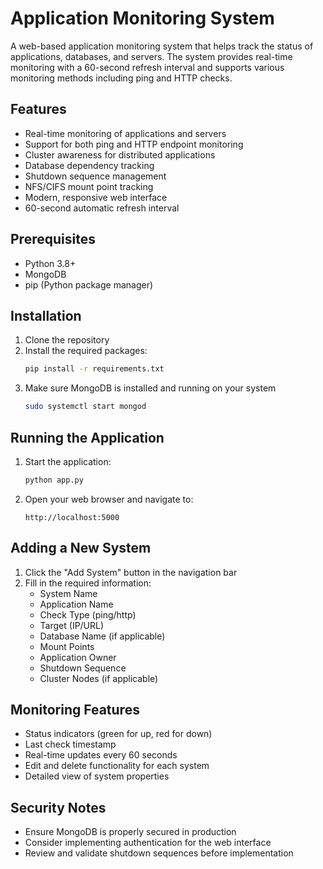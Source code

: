 # Application Monitoring System

A web-based application monitoring system that helps track the status of applications, databases, and servers. The system provides real-time monitoring with a 60-second refresh interval and supports various monitoring methods including ping and HTTP checks.

## Features

- Real-time monitoring of applications and servers
- Support for both ping and HTTP endpoint monitoring
- Cluster awareness for distributed applications
- Database dependency tracking
- Shutdown sequence management
- NFS/CIFS mount point tracking
- Modern, responsive web interface
- 60-second automatic refresh interval

## Prerequisites

- Python 3.8+
- MongoDB
- pip (Python package manager)

## Installation

1. Clone the repository
2. Install the required packages:
   ```bash
   pip install -r requirements.txt
   ```
3. Make sure MongoDB is installed and running on your system
   ```bash
   sudo systemctl start mongod
   ```

## Running the Application

1. Start the application:
   ```bash
   python app.py
   ```
2. Open your web browser and navigate to:
   ```
   http://localhost:5000
   ```

## Adding a New System

1. Click the "Add System" button in the navigation bar
2. Fill in the required information:
   - System Name
   - Application Name
   - Check Type (ping/http)
   - Target (IP/URL)
   - Database Name (if applicable)
   - Mount Points
   - Application Owner
   - Shutdown Sequence
   - Cluster Nodes (if applicable)

## Monitoring Features

- Status indicators (green for up, red for down)
- Last check timestamp
- Real-time updates every 60 seconds
- Edit and delete functionality for each system
- Detailed view of system properties

## Security Notes

- Ensure MongoDB is properly secured in production
- Consider implementing authentication for the web interface
- Review and validate shutdown sequences before implementation
